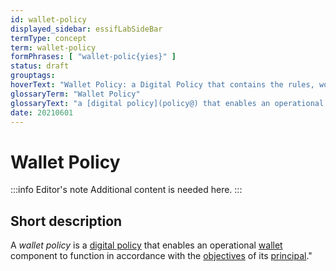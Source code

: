 ```yaml
---
id: wallet-policy
displayed_sidebar: essifLabSideBar
termType: concept
term: wallet-policy
formPhrases: [ "wallet-polic{yies}" ]
status: draft
grouptags:
hoverText: "Wallet Policy: a Digital Policy that contains the rules, working-instructions, preferences and other guidance for an operational Wallet component to function in accordance with the Objectives of its Principal."
glossaryTerm: "Wallet Policy"
glossaryText: "a [digital policy](policy@) that enables an operational [wallet](@) component to function in accordance with the [objective](@) of its [principal](@)."
date: 20210601
---
```


# Wallet Policy

:::info Editor's note
Additional content is needed here.
:::

## Short description

A *wallet policy* is a [digital policy](policy@) that enables an operational [wallet](@) component to function in accordance with the [objectives](@) of its [principal](@)."
